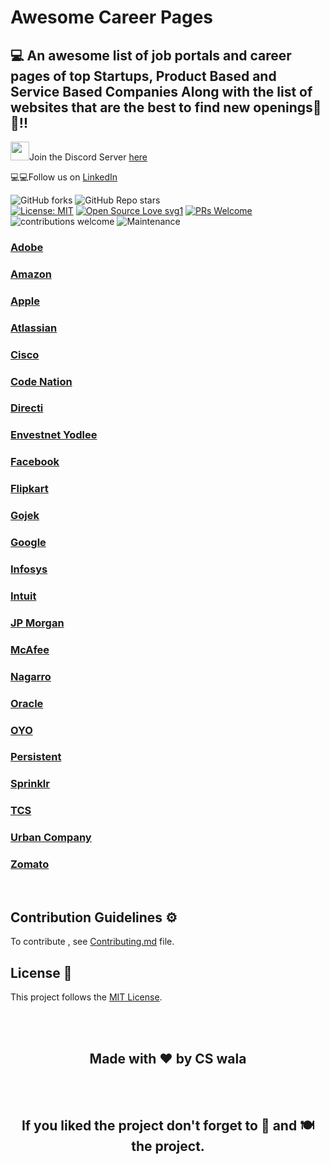 # Awesome Career Pages
## 💻 An awesome list of job portals and career pages of top Startups, Product Based and Service Based Companies Along with the list of websites that are the best to find new openings📰🔥!!

<img src="https://emoji.discord.st/emojis/DiscordLuv.gif" height="30" width="30">Join the Discord Server [here](https://discord.gg/rAz3Eb8fsN)

💻💻Follow us on [LinkedIn](https://www.linkedin.com/company/cswala)


![GitHub forks](https://img.shields.io/github/forks/CSwala/awesome-career-pages) 
![GitHub Repo stars](https://img.shields.io/github/stars/CSwala/awesome-career-pages)
<br>
[![License: MIT](https://img.shields.io/badge/License-MIT-yellow.svg)](https://opensource.org/licenses/MIT) 
[![Open Source Love svg1](https://badges.frapsoft.com/os/v1/open-source.svg?v=103)](https://github.com/ellerbrock/open-source-badges/) 
[![PRs Welcome](https://img.shields.io/badge/PRs-welcome-brightgreen.svg?style=flat-square)](http://makeapullrequest.com) 
![contributions welcome](https://img.shields.io/static/v1.svg?label=Contributions&message=Welcome&color=0059b3&style=flat-square) 
![Maintenance](https://img.shields.io/maintenance/yes/2021)



### [Adobe](https://www.adobe.com/careers.html)

### [Amazon](https://www.amazon.jobs/en-gb/)

### [Apple](https://www.apple.com/jobs/in/)

### [Atlassian](https://www.atlassian.com/company/careers)

### [Cisco](https://jobs.cisco.com/)

### [Code Nation](http://codenation.co.in/hiringphilosophy.html)

### [Directi](https://careers.directi.com/)

### [Envestnet Yodlee](https://www.yodlee.com/company/careers)

### [Facebook](https://www.facebook.com/careers/)

### [Flipkart](https://www.flipkartcareers.com/#!/)

### [Gojek](https://www.gojek.io/careers/)

### [Google](https://careers.google.com/)

### [Infosys](https://www.infosys.com/careers.html)

### [Intuit](https://www.intuit.com/careers/)

### [JP Morgan](https://careers.jpmorgan.com/us/en/home)

### [McAfee](https://careers.mcafee.com/search-jobs)

### [Nagarro](https://www.nagarro.com/en/careers)

### [Oracle](https://www.oracle.com/in/corporate/careers/)

### [OYO](https://www.oyorooms.com/careers/)

### [Persistent](https://www.persistent.com/careers/)

### [Sprinklr](https://www.sprinklr.com/careers)

### [TCS](https://www.tcs.com/careers?country=IN&lang=EN)

### [Urban Company](https://careers.urbancompany.com/)

### [Zomato](https://www.zomato.com/careers)

<br>

## Contribution Guidelines ⚙️

To contribute , see [Contributing.md](https://github.com/CSwala/awesome-career-pages/blob/main/CONTRIBUTING.md) file.


## License 📝 

This project follows the [MIT License](https://choosealicense.com/licenses/mit/).

<br>
<br>
<h2 align="center">Made with ❤ by CS wala</h2>

<br>
<br> 
<h2 align="center">If you liked the project don't forget to 🌟 and 🍽 the project.</h2>
